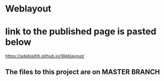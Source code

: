 # Weblayout
# link to the published page is pasted below
  https://adebisititi.github.io/Weblayout/
## The files to this project are on MASTER BRANCH
